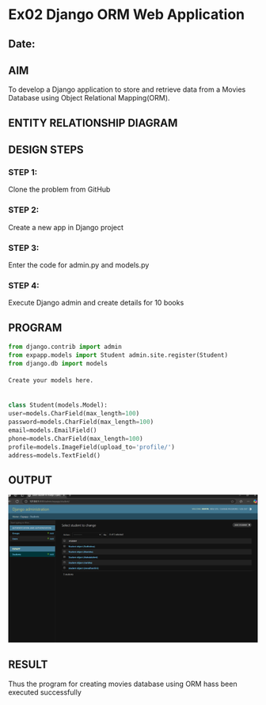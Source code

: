 # Ex02 Django ORM Web Application
## Date: 

## AIM
To develop a Django application to store and retrieve data from a Movies Database using Object Relational Mapping(ORM).

## ENTITY RELATIONSHIP DIAGRAM



## DESIGN STEPS

### STEP 1:
Clone the problem from GitHub

### STEP 2:
Create a new app in Django project

### STEP 3:
Enter the code for admin.py and models.py

### STEP 4:
Execute Django admin and create details for 10 books

## PROGRAM
```python
from django.contrib import admin 
from expapp.models import Student admin.site.register(Student) 
from django.db import models

Create your models here.


class Student(models.Model):
user=models.CharField(max_length=100) 
password=models.CharField(max_length=100) 
email=models.EmailField() 
phone=models.CharField(max_length=100) 
profile=models.ImageField(upload_to='profile/')
address=models.TextField()
```

## OUTPUT
![alt text](<Screenshot 2025-03-19 162123-1.png>)



## RESULT
Thus the program for creating movies database using ORM hass been executed successfully
